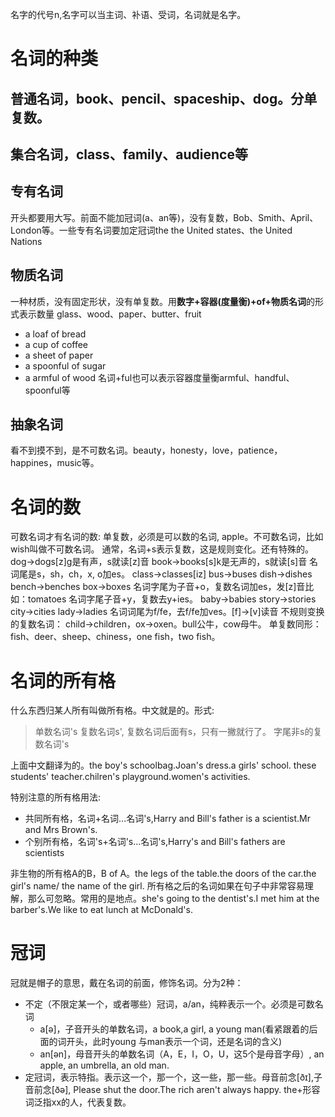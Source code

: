 名字的代号n,名字可以当主词、补语、受词，名词就是名字。
# 名词的种类
## 普通名词，book、pencil、spaceship、dog。分单复数。
## 集合名词，class、family、audience等
## 专有名词
开头都要用大写。前面不能加冠词(a、an等)，没有复数，Bob、Smith、April、London等。一些专有名词要加定冠词the
the United states、the United Nations
## 物质名词
一种材质，没有固定形状，没有单复数。用**数字+容器(度量衡)+of+物质名词**的形式表示数量
glass、wood、paper、butter、fruit
- a loaf of bread
- a cup of coffee
- a sheet of paper
- a spoonful of sugar
- a armful of wood
名词+ful也可以表示容器度量衡armful、handful、spoonful等
## 抽象名词
看不到摸不到，是不可数名词。beauty，honesty，love，patience，happines，music等。
# 名词的数
可数名词才有名词的数: 单复数，必须是可以数的名词, apple。不可数名词，比如wish叫做不可数名词。
通常，名词+s表示复数，这是规则变化。还有特殊的。
dog->dogs\[z]g是有声，s就读\[z]音
book->books\[s]k是无声的，s就读\[s]音
名词尾是s，sh，ch，x, o加es。
class->classes\[iz]
bus->buses
dish->dishes
bench->benches
box->boxes
名词字尾为子音+o，复数名词加es，发\[z]音比如：tomatoes
名词字尾子音+y，复数去y+ies。
baby->babies
story->stories
city->cities
lady->ladies
名词词尾为f/fe，去f/fe加ves。\[f]->\[v]读音
不规则变换的复数名词：
child->children，ox->oxen。bull公牛，cow母牛。
单复数同形：fish、deer、sheep、chiness，one fish，two fish。
# 名词的所有格
什么东西归某人所有叫做所有格。中文就是的。形式:
> 单数名词's
> 复数名词s', 复数名词后面有s，只有一撇就行了。
> 字尾非s的复数名词's

上面中文翻译为的。the boy's schoolbag.Joan's dress.a girls' school. these students' teacher.chilren's playground.women's activities.

特别注意的所有格用法:
- 共同所有格，名词+名词...名词's,Harry and Bill's father is a scientist.Mr and Mrs Brown's.
- 个别所有格，名词's+名词's...名词's,Harry's and Bill's fathers are scientists

非生物的所有格A的B，B of A。the legs of the table.the doors of the car.the girl's name/ the name of the girl. 
所有格之后的名词如果在句子中非常容易理解，那么可忽略。常用的是地点。she's going to the dentist's.I met him at the barber's.We like to eat lunch at McDonald's.

# 冠词
冠就是帽子的意思，戴在名词的前面，修饰名词。分为2种：
- 不定（不限定某一个，或者哪些）冠词，a/an，纯粹表示一个。必须是可数名词
  - a[ə]，子音开头的单数名词，a book,a girl, a young man(看紧跟着的后面的词开头，此时young 与man表示一个词，还是名词的含义)
  - an[ən]，母音开头的单数名词（A，E，I，O，U，这5个是母音字母）, an apple, an umbrella, an old man.
- 定冠词，表示特指。表示这一个，那一个，这一些，那一些。母音前念[ðɪ],子音前念[ðə], Please shut the door.The rich aren't always happy. the+形容词泛指xx的人，代表复数。
